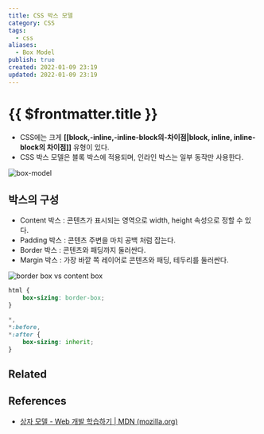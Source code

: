 ```yaml
---
title: CSS 박스 모델
category: CSS
tags:
  - css
aliases:
  - Box Model
publish: true
created: 2022-01-09 23:19
updated: 2022-01-09 23:19
---
```


# {{ $frontmatter.title }}

- CSS에는 크게 **[[block,-inline,-inline-block의-차이점|block, inline, inline-block의 차이점]]** 유형이 있다.
- CSS 박스 모델은 블록 박스에 적용되며, 인라인 박스는 일부 동작만 사용한다.

![box-model](https://mdn.mozillademos.org/files/16558/box-model.png)

## 박스의 구성

- Content 박스 : 콘텐츠가 표시되는 영역으로 width, height 속성으로 정할 수 있다.
- Padding 박스 : 콘텐츠 주변을 마치 공백 처럼 잡는다.
- Border 박스 : 콘텐츠와 패딩까지 둘러싼다.
- Margin 박스 : 가장 바깥 쪽 레이어로 콘텐츠와 패딩, 테두리를 둘러싼다.

![border box vs content box](https://poiemaweb.com/img/box-sizing.png)

```css
html {
	box-sizing: border-box;
}

*,
*:before,
*:after {
	box-sizing: inherit;
}
```

## Related

## References

- [상자 모델 - Web 개발 학습하기 | MDN (mozilla.org)](https://developer.mozilla.org/ko/docs/Learn/CSS/Building_blocks/The_box_model)
